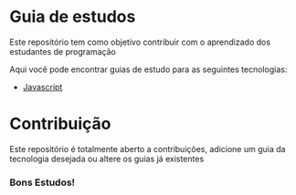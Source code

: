 # Guia de estudos

Este repositório tem como objetivo contribuir com o aprendizado dos estudantes de programação

Aqui você pode encontrar guias de estudo para as seguintes tecnologias:

- [Javascript](https://github.com/MatheusLetra/Guias-De-Estudos/blob/main/Javascript.md)


# Contribuição

Este repositório é totalmente aberto a contribuições, adicione um guia da tecnologia desejada ou altere os guias já existentes


### Bons Estudos!

